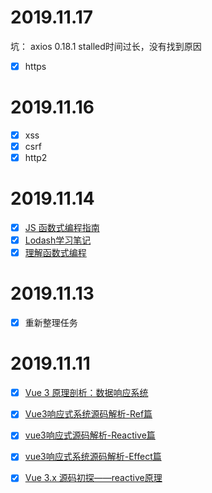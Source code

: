# 2019.11.17
坑： axios 0.18.1 stalled时间过长，没有找到原因
- [x] https
# 2019.11.16
- [x] xss
- [x] csrf
- [x] http2
# 2019.11.14
- [x] [JS 函数式编程指南](https://legacy.gitbook.com/book/llh911001/mostly-adequate-guide-chinese/details)
- [x] [Lodash学习笔记](https://www.cnblogs.com/webbest/p/8268115.html)
- [x] [理解函数式编程](https://zhuanlan.zhihu.com/p/53762529)
# 2019.11.13
- [x] 重新整理任务
# 2019.11.11
- [x] [Vue 3 原理剖析：数据响应系统](https://juejin.im/post/5d996e3e6fb9a04e3043cc5b)
- [x] [Vue3响应式系统源码解析-Ref篇](https://juejin.im/post/5d9eff686fb9a04de04d8367)
- [x] [vue3响应式源码解析-Reactive篇](https://juejin.im/post/5da9d7ebf265da5bbb1e52b7)
- [x] [vue3响应式系统源码解析-Effect篇](https://juejin.im/post/5db1d965f265da4d4a305926)
- [x] [Vue 3.x 源码初探——reactive原理](https://juejin.im/post/5dbed88f6fb9a0203b235542)

